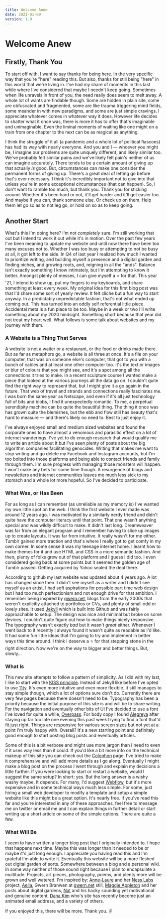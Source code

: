 ```yaml
---
title: Welcome Anew
date: 2021-01-09
version: 1.0
---
```

# Welcome Anew
## Firstly, Thank You
To start off with, I want to say thanks for being here. In the very specific way that you're "here" reading this. But also, thanks for still being "here" in this world that we're living in. I've had my share of moments in this last while where I've considered that maybe I needn't keep going. Sometimes when life unravels in front of you, the need really does seem to melt away. A whole lot of wants are findable though. Some are hidden in plain site, some are obfuscated and fragmented, some are like trauma triggering mind fields, some meander in with new paradigms, and some are just simple cravings. I appreciate whatever comes in whatever way it does. However life decides to shatter what it once was, there is more it has to offer that's imaginable and unimaginable. Even the liminal moments of waiting like one might on a train from one chapter to the next can be as magical as anything.

I think the struggle of it all (a pandemic and a whole lot of political fiascoes) has had its way with nearly everyone. And you and I — whoever you might be, I imagine our problems are quite uniquely different, and likely similar too. We've probably felt similar pains and we've likely felt pain's neither of us can imagine accurately. There tends to be a certain amount of giving up that actually *is* good. But, circumstances can make one consider the permanent forms of giving up. There's a great deal of letting go before that's ever necessary. I think it's incredibly important not to give into that unless you're in some exceptional circumstances (that can happen). So, I don't want to ramble too much, but thank you. Thank you for sticking around. Whether it's been hard or not, it'll get harder and it'll get easier too. And maybe if you can, thank someone else. Or check up on them. Help them let go so as to not leg go, or hold on so as to keep going.

## Another Start

What's this I'm doing here? I'm not *completely* sure. I'm still working that out but I intend to work it out while it's in motion. Over the past few years I've been meaning to update my website and until now there have been too many excuses not to. Whether I was too busy or attempting to not be busy at all, it got left to the side. In Q4 of last year I realized how much I wanted to prioritize writing, and building myself a presence and a digital garden and finding niches, and growing roots, and, reigning in all the "ands". Balance isn't exactly something I know intimately, but I'm attempting to know it better. Amongst plenty of messes, I can give myself a ⭐ for that. This year '21, I intend to show up, put my fingers to my keyboards, and share something at least every week. My original idea for this first blog post was that I'd share some sort of yearly review. It felt cliche but a fun way to start anyway. In a predictably unpredictable fashion, that's not what ended up coming out. This has turned into an oddly self referential little piece. Accidental meta is a fun place to be too. Maybe in a week or two I'll write something about my 2020 hindsight. Something short because that year did not treat my heart well. What follows is some talk about websites and my journey with them.

### A Website is a Thing That Serves

A website is not a waiter or a restaurant, or the food or drinks made there. But as far as metaphors go, a website is all three at once. It's a file on your computer, that was on someone else's computer, that got to you with a bunch of cables and at least one other computer too. It's the text or images or blur of colours that you might see, and it's a spot among all the connections it tries to make. In a recent sculpture course I wanted make a piece that looked at the various journeys all the data go on. I couldn't quite find the right way to represent that, but I might give it a go again in the future. That web of travel and strands and connections really fascinates me. I was born the same year as Netscape, and even if it's all just technology full of bits and blobs, I find it unexpectedly romantic. To me, a perpetual serendipity machine can be quite the beautiful thing. The thing it once was has grown quite the blemishes, but the ebb and flow still has beauty that's hard to measure — and there's likely no need to. Best to just enjoy it.

I've always enjoyed small and medium sized websites and found the corporate ones to have almost a venomous and parasitic effect on a lot of internet wanderings. I've yet to do enough research that would qualify me to write an article about it but I've seen plenty of posts about the big algorithm companies facilitating genocides. Writing that makes me want to stop writing and go delete my Facebook and Instagram accounts, but I'm too bolted into those platforms and being able to contact friends and family through them. I'm sure progress with managing those monsters will happen. I won't make any bets for some time though. A resurgence of blogs and newsletters and internet communities leaves me much less sick to my stomach and a whole lot more hopeful. So I've decided to participate.

### What Was, or Has Been
For as long as I can remember (as unreliable as my memory is) I've wanted my own little spot on the web. I think the first website I ever made was around 12 years ago. I was motivated by a similarly nerdy friend and didn't quite have the computer literacy until that point. That one wasn't anything special and was wildly difficult to make. It didn't last long. Dreamweaver was far from an elegant program and I remember having to slice up images up to create layouts. It was far from intuitive. It really wasn't for me either.  Tumblr gained more traction and that's where I really got to get comfy in my own corner. In some sense it was my teenage internet home. I learnt how to make themes for it and use HTML and CSS in a more semantic fashion. And then, plenty of folks grew out of that platform and I guess I did too. I even considered going back at some points but it seemed the golden age of Tumblr passed. Getting acquired by Yahoo sealed the deal there.

According to github my last website was updated about 4 years ago. A lot has changed since then. I didn't see myself as a writer and I didn't see myself as an artist. I had soft aspirations for possible part time web design but I had too much perfectionism and not enough drive for that ambition. I remember being inspired by [gwern.net](gwern.net), blogs from the early 2000s that weren't explicitly attached to portfolios or CVs, and plenty of small odd or lovely sites. It used [Jekyll](https://jekyllrb.com) which is built into Github and was fairly approachable to setup. The design was nice and minimal but broke on some devices. I couldn't quite figure out how to make things nicely responsive. The typography wasn't exactly *bad* but it wasn't *great* either. Whenever I went back to it recently I always found it wasn't quite as readable as I'd like. It had some fun little ideas that I'm going to try and implement in better ways this time around. I think I deserve a ⭐ for that stepping stone in the right direction. Now we're on the way to bigger and better things. But, slowly...

### What Is
This new site attempts to follow a pattern of simplicity. As I did with my last, I like to start with the [KISS principle](https://en.wikipedia.org/wiki/KISS_principle). Instead of Jekyll like before I've opted to use [11ty](https://www.11ty.dev). It's even more intuitive and even more flexible. It still manages to stay simple though, which a lot of options sure don't do. Currently there are very few pages because there doesn't need to be. Typography has been a priority because the initial purpose of this site is and will be to share writing. For the navigation and eventually other bits of UI I've decided to use a font I've loved for quite a while, [Overpass](https://overpassfont.org). For body copy I found [Alegreya](https://www.huertatipografica.com/en/fonts/alegreya-ht-pro) after staying up far too late one evening this past week trying to find a font that'd fit just right. Things are responsive for various screen sizes but not yet at a point I'm truly happy with. Overall? It's a new starting point and definitely good enough to start posting blog posts and eventually articles.

Some of this is a bit verbose and might use more jargon than I need to even if it uses way less than it could. If you'd like a bit more info on the technical makeup of this site you can check out the [Colophon](/colophon/) page. I've tried to make it comprehensive and will add more details as I go along. Eventually I might make a blog post on the process I went through and explain my decisions a little further. If you were looking to start or restart a website, would I suggest the same setup? In short: yes. But the long answer is a wishy washy maybe. It depends. For many, I'd suggest [Webflow](https://webflow.com), but it's more expensive and in some technical ways much less simple. For some, just hiring a small web developer to modify a template and setup a simple website like this might be a great option. It's nearly free. If you've read this far and you're interested in any of these approaches, feel free to message me on twitter or email me and I can explain things in further detail or start writing up a short article on some of the simple options. There are quite a few.

### What Will Be
I seem to have written a longer blog post that I originally intended to. I hope that happens next time. Maybe this was longer than it needed to be or maybe it's just long enough. I appreciate you having read this and I'm grateful I'm able to write it. Eventually this website will be a more fleshed out digital garden of sorts. Somewhere between a blog and a personal wiki. In some way neither of those sound right because I plan to encapsulate a multitude. Projects, art pieces, photography, poems, and plenty more will be grown and well watered. I'm inspired by: [Anne-Laure](https://anne-laure.net) and her [Ness Labs](https://nesslabs.com) project, [Aella](https://knowingless.com), Gwern Branwen at [gwern.net](gwern.net) still, [Maggie Appleton](https://maggieappleton.com) and her posts about digital gardens, [Nat](https://www.nateliason.com) and his hacky sounding yet motivational and genuine content, [Dana Kim](https://dana.kim) who's site has recently become just an animated email address, and a variety of others.

If you enjoyed this, there will be more. Thank you. ✌️
